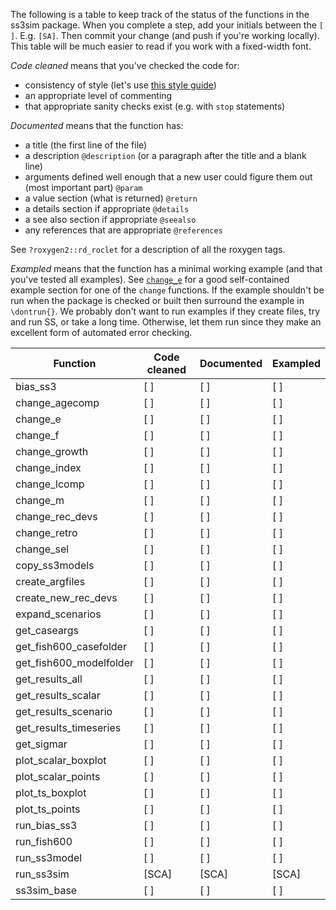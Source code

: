 The following is a table to keep track of the status of the functions in the
ss3sim package. When you complete a step, add your initials between the `[ ]`.
E.g. `[SA]`. Then commit your change (and push if you're working locally). This
table will be much easier to read if you work with a fixed-width font.

*Code cleaned* means that you've checked the code for:

- consistency of style (let's use [this style guide](http://adv-r.had.co.nz/Style.html))
- an appropriate level of commenting
- that appropriate sanity checks exist (e.g. with `stop` statements)

*Documented* means that the function has:

- a title (the first line of the file)
- a description `@description` (or a paragraph after the title and a blank
  line)
- arguments defined well enough that a new user could figure them out (most
  important part) `@param`
- a value section (what is returned) `@return`
- a details section if appropriate `@details`
- a see also section if appropriate `@seealso`
- any references that are appropriate `@references`

See `?roxygen2::rd_roclet` for a description of all the roxygen tags.

*Exampled* means that the function has a minimal working example (and that
you've tested all examples). See
[`change_e`](https://github.com/seananderson/ss3sim/blob/master/R/change_e.r)
for a good self-contained example section for one of the `change` functions.
If the example shouldn't be run when the package is checked or built then
surround the example in `\dontrun{}`. We probably don't want to run examples
if they create files, try and run SS, or take a long time. Otherwise, let
them run since they make an excellent form of automated error checking.


Function                | Code cleaned  | Documented    | Exampled
----------------------- | ------------- | ------------  | --------
bias_ss3                |  [ ]          |  [ ]          |  [ ]
change_agecomp          |  [ ]          |  [ ]          |  [ ]
change_e                |  [ ]          |  [ ]          |  [ ]
change_f                |  [ ]          |  [ ]          |  [ ]
change_growth           |  [ ]          |  [ ]          |  [ ]
change_index            |  [ ]          |  [ ]          |  [ ]
change_lcomp            |  [ ]          |  [ ]          |  [ ]
change_m                |  [ ]          |  [ ]          |  [ ]
change_rec_devs         |  [ ]          |  [ ]          |  [ ]
change_retro            |  [ ]          |  [ ]          |  [ ]
change_sel              |  [ ]          |  [ ]          |  [ ]
copy_ss3models          |  [ ]          |  [ ]          |  [ ]
create_argfiles         |  [ ]          |  [ ]          |  [ ]
create_new_rec_devs     |  [ ]          |  [ ]          |  [ ]
expand_scenarios        |  [ ]          |  [ ]          |  [ ]
get_caseargs            |  [ ]          |  [ ]          |  [ ]
get_fish600_casefolder  |  [ ]          |  [ ]          |  [ ]
get_fish600_modelfolder |  [ ]          |  [ ]          |  [ ]
get_results_all         |  [ ]          |  [ ]          |  [ ]
get_results_scalar      |  [ ]          |  [ ]          |  [ ]
get_results_scenario    |  [ ]          |  [ ]          |  [ ]
get_results_timeseries  |  [ ]          |  [ ]          |  [ ]
get_sigmar              |  [ ]          |  [ ]          |  [ ]
plot_scalar_boxplot     |  [ ]          |  [ ]          |  [ ]
plot_scalar_points      |  [ ]          |  [ ]          |  [ ]
plot_ts_boxplot         |  [ ]          |  [ ]          |  [ ]
plot_ts_points          |  [ ]          |  [ ]          |  [ ]
run_bias_ss3            |  [ ]          |  [ ]          |  [ ]
run_fish600             |  [ ]          |  [ ]          |  [ ]
run_ss3model            |  [ ]          |  [ ]          |  [ ]
run_ss3sim              |  [SCA]        |  [SCA]        |  [SCA]
ss3sim_base             |  [ ]          |  [ ]          |  [ ]
